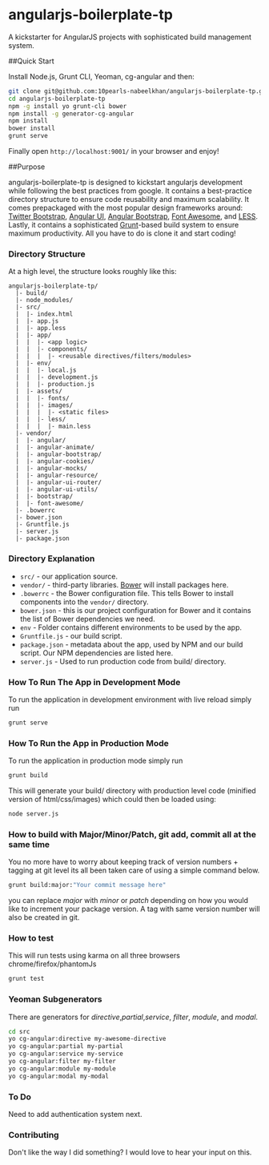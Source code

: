 angularjs-boilerplate-tp
========================

A kickstarter for AngularJS projects with sophisticated build management system.

##Quick Start

Install Node.js, Grunt CLI, Yeoman, cg-angular and then:

```sh
git clone git@github.com:10pearls-nabeelkhan/angularjs-boilerplate-tp.git
cd angularjs-boilerplate-tp
npm -g install yo grunt-cli bower 
npm install -g generator-cg-angular
npm install
bower install
grunt serve
```

Finally open `http://localhost:9001/` in your browser and enjoy!

##Purpose

angularjs-boilerplate-tp is designed to kickstart angularjs development while following the best practices from google. It contains a best-practice directory structure to ensure code reusability and maximum scalability. It comes prepackaged with the most popular design frameworks
around: [Twitter Bootstrap](http://getbootstrap.com),
[Angular UI](http://angular-ui.github.io),
[Angular Bootstrap](http://angular-ui.github.io/bootstrap),
[Font Awesome](http://fortawesome.github.com/Font-Awesome), and
[LESS](http://lesscss.org). Lastly, it contains a sophisticated
[Grunt](http://gruntjs.org)-based build system to ensure maximum productivity.
All you have to do is clone it and start coding!

### Directory Structure

At a high level, the structure looks roughly like this:

```
angularjs-boilerplate-tp/
  |- build/
  |- node_modules/
  |- src/
  |  |- index.html
  |  |- app.js
  |  |- app.less
  |  |- app/
  |  |  |- <app logic>
  |  |  |- components/
  |  |  |  |- <reusable directives/filters/modules>
  |  |- env/
  |  |  |- local.js
  |  |  |- development.js
  |  |  |- production.js
  |  |- assets/
  |  |  |- fonts/
  |  |  |- images/
  |  |  |  |- <static files>
  |  |  |- less/
  |  |  |  |- main.less
  |- vendor/
  |  |- angular/
  |  |- angular-animate/
  |  |- angular-bootstrap/
  |  |- angular-cookies/
  |  |- angular-mocks/
  |  |- angular-resource/
  |  |- angular-ui-router/
  |  |- angular-ui-utils/
  |  |- bootstrap/
  |  |- font-awesome/
  |- .bowerrc
  |- bower.json
  |- Gruntfile.js
  |- server.js
  |- package.json
```

### Directory Explanation
- `src/` - our application source.
- `vendor/` - third-party libraries. [Bower](http://bower.io) will install
  packages here. 
- `.bowerrc` - the Bower configuration file. This tells Bower to install
  components into the `vendor/` directory.
- `bower.json` - this is our project configuration for Bower and it contains the
  list of Bower dependencies we need.
- `env` - Folder contains different environments to be used by the app.
- `Gruntfile.js` - our build script.
- `package.json` - metadata about the app, used by NPM and our build script. Our
  NPM dependencies are listed here.
- `server.js` - Used to run production code from build/ directory.

### How To Run The App in Development Mode
To run the application in development environment with live reload simply run

```sh
grunt serve
```

### How To Run the App in Production Mode
To run the application in production mode simply run

```sh
grunt build
```
This will generate your build/ directory with production level code (minified version of html/css/images) which could then be loaded using:

```sh
node server.js
```

### How to build with Major/Minor/Patch, git add, commit all at the same time
You no more have to worry about keeping track of version numbers + tagging at git level its all been taken care of using a simple command below.

```sh
grunt build:major:"Your commit message here"
```
you can replace *major* with *minor* or *patch* depending on how you would like to increment your package version. A tag with same version number will also be created in git.

### How to test
This will run tests using karma on all three browsers chrome/firefox/phantomJs

```sh
grunt test
```

### Yeoman Subgenerators
There are generators for *directive*,*partial*,*service*, *filter*, *module*, and *modal*.

```sh
cd src
yo cg-angular:directive my-awesome-directive
yo cg-angular:partial my-partial
yo cg-angular:service my-service
yo cg-angular:filter my-filter
yo cg-angular:module my-module
yo cg-angular:modal my-modal
```

### To Do
Need to add authentication system next.

### Contributing
Don't like the way I did something? I would love to hear your input on this.